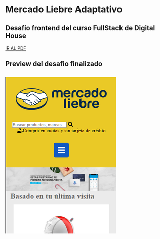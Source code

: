 # Mercado Liebre Adaptativo
## Desafio frontend del curso FullStack de Digital House

<a href="https://github.com/Kaiael24/Mercado_Liebre-Adaptativo/blob/master/Desafio/MercadoLiebre_III.pdf">IR AL PDF</a>

<h2>Preview del desafio finalizado<h2>

<img src="https://github.com/Kaiael24/Mercado_Liebre-Adaptativo/blob/master/public/images/desafio.png">

